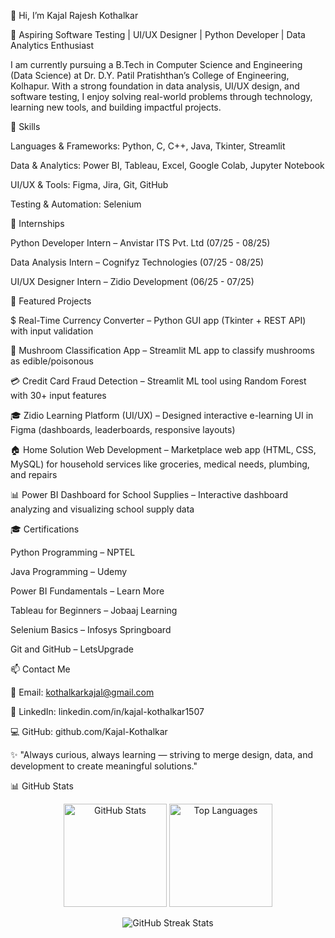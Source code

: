 👋 Hi, I’m Kajal Rajesh Kothalkar

🎯 Aspiring Software Testing | UI/UX Designer | Python Developer | Data Analytics Enthusiast

I am currently pursuing a B.Tech in Computer Science and Engineering (Data Science) at Dr. D.Y. Patil Pratishthan’s College of Engineering, Kolhapur.
With a strong foundation in data analysis, UI/UX design, and software testing, I enjoy solving real-world problems through technology, learning new tools, and building impactful projects.

🚀 Skills

Languages & Frameworks: Python, C, C++, Java, Tkinter, Streamlit

Data & Analytics: Power BI, Tableau, Excel, Google Colab, Jupyter Notebook

UI/UX & Tools: Figma, Jira, Git, GitHub

Testing & Automation: Selenium

💼 Internships

Python Developer Intern – Anvistar ITS Pvt. Ltd (07/25 - 08/25)

Data Analysis Intern – Cognifyz Technologies (07/25 - 08/25)

UI/UX Designer Intern – Zidio Development (06/25 - 07/25)

📂 Featured Projects

$ Real-Time Currency Converter – Python GUI app (Tkinter + REST API) with input validation

🍄 Mushroom Classification App – Streamlit ML app to classify mushrooms as edible/poisonous

💳 Credit Card Fraud Detection – Streamlit ML tool using Random Forest with 30+ input features

🎓 Zidio Learning Platform (UI/UX) – Designed interactive e-learning UI in Figma (dashboards, leaderboards, responsive layouts)

🏠 Home Solution Web Development – Marketplace web app (HTML, CSS, MySQL) for household services like groceries, medical needs, plumbing, and repairs

📊 Power BI Dashboard for School Supplies – Interactive dashboard analyzing and visualizing school supply data

🎓 Certifications

Python Programming – NPTEL

Java Programming – Udemy

Power BI Fundamentals – Learn More

Tableau for Beginners – Jobaaj Learning

Selenium Basics – Infosys Springboard

Git and GitHub – LetsUpgrade

📫 Contact Me

📧 Email: kothalkarkajal@gmail.com

💼 LinkedIn: linkedin.com/in/kajal-kothalkar1507

💻 GitHub: github.com/Kajal-Kothalkar

✨ "Always curious, always learning — striving to merge design, data, and development to create meaningful solutions."

📊 GitHub Stats
<p align="center"> <img src="https://github-readme-stats.vercel.app/api?username=Kajal-Kothalkar&show_icons=true&theme=radical" alt="GitHub Stats" height="165"/> <img src="https://github-readme-stats.vercel.app/api/top-langs/?username=Kajal-Kothalkar&layout=compact&theme=radical" alt="Top Languages" height="165"/> </p> <p align="center"> <img src="https://github-readme-streak-stats.herokuapp.com/?user=Kajal-Kothalkar&theme=radical" alt="GitHub Streak Stats" /> </p>

